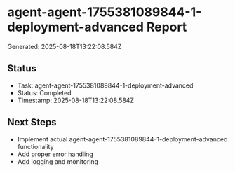 # agent-agent-1755381089844-1-deployment-advanced Report

Generated: 2025-08-18T13:22:08.584Z

## Status
- Task: agent-agent-1755381089844-1-deployment-advanced
- Status: Completed
- Timestamp: 2025-08-18T13:22:08.584Z

## Next Steps
- Implement actual agent-agent-1755381089844-1-deployment-advanced functionality
- Add proper error handling
- Add logging and monitoring
